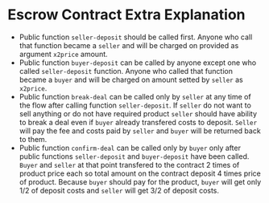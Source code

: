 # Escrow Contract Extra Explanation


* Public function `seller-deposit` should be called first. Anyone who call that function became a `seller`
 and will be charged on provided as argument `x2price` amount.
* Public function `buyer-deposit` can be called by anyone  except one who called `seller-deposit` function.
 Anyone who called that function became a `buyer` and will be charged on amount setted by `seller` as `x2price`.
* Public function `break-deal` can be called only by `seller` at any time of the flow after calling function `seller-deposit`. If `seller` do not want to sell
 anything or do not have required product `seller` should have ability to break a deal even if `buyer` already transfered
 costs to deposit. `Seller` will pay the fee and costs paid by `seller` and `buyer` will be returned back to them.
* Public function `confirm-deal` can be called only by `buyer` only after public functions `seller-deposit` and `buyer-deposit` have been called.
 `Buyer` and `seller` at that point transfered to the contract 2 times of product price each so total amount on the contract deposit 4 times price of product.
  Because `buyer` should pay for the product, `buyer` will get only 1/2 of deposit costs and `seller` will get 3/2 of deposit costs. 